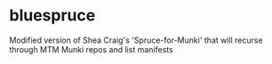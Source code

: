 # bluespruce
Modified version of Shea Craig's 'Spruce-for-Munki' that will recurse through MTM Munki repos and list manifests

